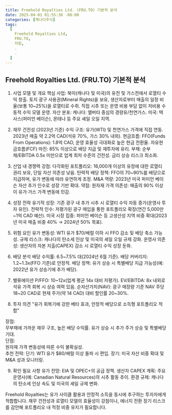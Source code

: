 ```yaml
---
title: Freehold Royalties Ltd. (FRU.TO) 기본적 분석
date: 2025-04-01 01:55:38 -08:00
categories: [캐나다주식]
tags:
  [
    Freehold Royalties Ltd,
    FRU.TO,
    자원,
    .
    .
  ]
---
```


## Freehold Royalties Ltd. (FRU.TO) 기본적 분석

1. 사업 모델 및 개요
핵심 사업: 북미(캐나다 및 미국)의 유전 및 가스전에서 로열티 수익 창출.
토지 광구 사용권(Mineral Rights)을 보유, 생산자로부터 매출의 일정 비율(보통 10~25%)을 로열티로 수취.
직접 시추 또는 운영 비용 부담 없이 저비용 수동적 수익 모델 운영.
자산 분포:
캐나다: 앨버타 중심의 경량유/천연가스.
미국: 텍사스(퍼미언 베이슨), 몬태나 등 주요 셰일 오일 지역.


2. 재무 건전성 (2023년 기준)
수익 구조:
유가(WTI) 및 천연가스 가격에 직접 연동.
2023년 매출 약 2.2억 CAD(석유 70%, 가스 30% 내외).
현금흐름:
FFO(Funds From Operations): 1.8억 CAD, 운영 효율성 극대화로 높은 현금 전환율.
자유현금흐름(FCF) 마진: 85% 이상으로 배당 지급 및 재투자에 유리.
부채:
순부채/EBITDA 0.5x 미만으로 업계 최저 수준의 건전성.
금리 상승 리스크 최소화.


3. 산업 내 경쟁력
강점:
다각화된 포트폴리오: 16,000개 이상의 유정에 대한 로열티 권리 보유, 단일 자산 의존성 낮음.
탄력적 배당 정책: FFO의 70~90%를 배당으로 지급하며, 유가 변동에 따라 유연하게 조정.
M&A 역량: 2023년 미국 퍼미언 베이슨 자산 추가 인수로 성장 기반 확대.
약점:
원자재 가격 의존성: 매출의 90% 이상이 유가·가스 가격 변동에 민감.


4. 성장 전략
유기적 성장:
기존 광구 내 추가 시추 시 로열티 수익 자동 증가(운영사 투자 유인).
전략적 인수:
저평가된 광구 매입을 통한 포트폴리오 확장(연간 5,000만~1억 CAD 예산).
미국 시장 집중:
퍼미언 베이슨 등 고생산성 지역 비중 확대(2023년 미국 매출 비중 40% → 2024년 50% 목표).


5. 위험 요인
유가 변동성: WTI 유가 $70/배럴 이하 시 FFO 감소 및 배당 축소 가능성.
규제 리스크: 캐나다의 탄소세 인상 및 미국의 셰일 오일 규제 강화.
운영사 의존성: 생산자의 자본 지출(CAPEX) 감소 시 로열티 수익 성장 둔화.


6. 배당 분석
배당 수익률: 6.5~7.5% 대(2024년 6월 기준).
배당 커버리지: 1.2~1.3x(FFO 기준)로 안정적.
배당 정책: 유가 상승 시 특별배당 지급 가능성(예: 2022년 유가 상승기에 추가 배당).


7. 밸류에이션
P/FFO: 10~12x(업계 평균 14x 대비 저평가).
EV/EBITDA: 8x 내외로 석유 가격 회복 시 상승 여력 있음.
순자산가치(NAV): 광구 매장량 기준 NAV 주당 18~20 CAD로 현재 주가(약 14 CAD) 대비 할인률 20~30%.


8. 투자 의견
"유가 회복기에 강한 베타 효과, 안정적 배당으로 소득형 포트폴리오 적합"

장점:  
무부채에 가까운 재무 구조, 높은 배당 수익률.
유가 상승 시 추가 주가 상승 및 특별배당 기대.  
단점:  
원자재 가격 변동성에 따른 수익 불확실성.  
추천 전략:
단기: WTI 유가 $80/배럴 이상 돌파 시 편입.
장기: 미국 자산 비중 확대 및 M&A 성과 모니터링.


9. 확인 필요 사항
유가 전망: EIA 및 OPEC+의 공급 정책.
생산자 CAPEX 계획: 주요 운영사(예: Canadian Natural Resources)의 시추 활동 추이.
환경 규제: 캐나다의 탄소세 인상 속도 및 미국의 셰일 규제 변화.

Freehold Royalties는 유가 사이클 활용과 안정적 소득을 동시에 추구하는 투자자에게 적합합니다. 재무 건전성과 로열티 모델의 효율성이 강점이나, 에너지 전환 장기 리스크를 감안해 포트폴리오 내 적정 비중 유지가 필요합니다.